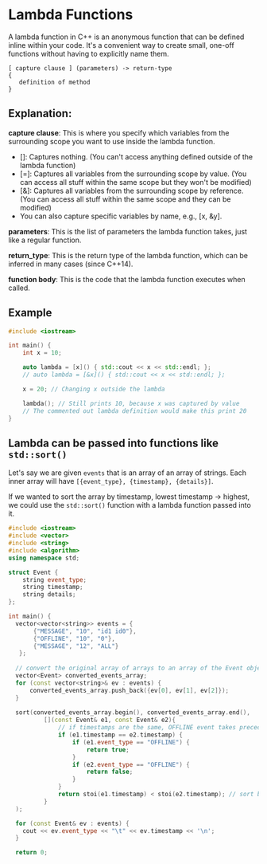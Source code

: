 # Lambda Functions
A lambda function in C++ is an anonymous function that can be defined inline within your code. It's a convenient way to create small, one-off functions without having to explicitly name them.

```
[ capture clause ] (parameters) -> return-type  
{   
   definition of method   
}
```

## Explanation:
**capture clause**:
This is where you specify which variables from the surrounding scope you want to use inside the lambda function.

- []: Captures nothing. (You can't access anything defined outside of the lambda function)
- [=]: Captures all variables from the surrounding scope by value. (You can access all stuff within the same scope but they won't be modified)
- [&]: Captures all variables from the surrounding scope by reference. (You can access all stuff within the same scope and they can be modified)
- You can also capture specific variables by name, e.g., [x, &y].

**parameters**:
This is the list of parameters the lambda function takes, just like a regular function.

**return_type**:
This is the return type of the lambda function, which can be inferred in many cases (since C++14).

**function body**:
This is the code that the lambda function executes when called.

## Example
```cpp
#include <iostream>

int main() {
    int x = 10;

    auto lambda = [x]() { std::cout << x << std::endl; };
    // auto lambda = [&x]() { std::cout << x << std::endl; };

    x = 20; // Changing x outside the lambda

    lambda(); // Still prints 10, because x was captured by value
    // The commented out lambda definition would make this print 20
}
```

## Lambda can be passed into functions like ```std::sort()```
Let's say we are given ```events``` that is an array of an array of strings. Each inner array will have ```[{event_type}, {timestamp}, {details}]```. 

If we wanted to sort the array by timestamp, lowest timestamp -> highest, we could use the ```std::sort()``` function with a lambda function passed into it.

```cpp
#include <iostream>
#include <vector>
#include <string>
#include <algorithm>
using namespace std;

struct Event {
    string event_type;
    string timestamp;
    string details;
};

int main() {
  vector<vector<string>> events = {
       {"MESSAGE", "10", "id1 id0"},
       {"OFFLINE", "10", "0"},
       {"MESSAGE", "12", "ALL"}
   };
  
  // convert the original array of arrays to an array of the Event object type which we created
  vector<Event> converted_events_array;
  for (const vector<string>& ev : events) {
      converted_events_array.push_back({ev[0], ev[1], ev[2]});
  }
  
  sort(converted_events_array.begin(), converted_events_array.end(), 
          [](const Event& e1, const Event& e2){
              // if timestamps are the same, OFFLINE event takes precedence
              if (e1.timestamp == e2.timestamp) {
                  if (e1.event_type == "OFFLINE") {
                      return true;
                  }
                  if (e2.event_type == "OFFLINE") {
                      return false;
                  }
              }
              return stoi(e1.timestamp) < stoi(e2.timestamp); // sort by timestamp, if timestamp on left (e1.timestamp) is less, it will come before timestamp on the right
          }
  );

  for (const Event& ev : events) {
    cout << ev.event_type << "\t" << ev.timestamp << '\n';
  }

  return 0;
```
